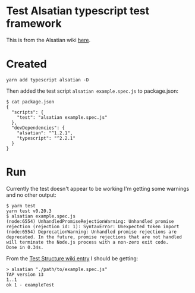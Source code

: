 # Test Alsatian typescript test framework

This is from the Alsatian wiki [here](https://github.com/alsatian-test/alsatian/wiki/test-structure).

# Created
```
yarn add typescript alsatian -D
```
Then added the test script `alsatian example.spec.js` to package.json:
```
$ cat package.json
{
  "scripts": {
    "test": "alsatian example.spec.js"
  },
  "devDependencies": {
    "alsatian": "^1.2.1",
    "typescript": "^2.2.1"
  }
}
```

# Run

Currently the test doesn't appear to
be working I'm getting some warnings
and no other output:
```
$ yarn test
yarn test v0.20.3
$ alsatian example.spec.js 
(node:6554) UnhandledPromiseRejectionWarning: Unhandled promise rejection (rejection id: 1): SyntaxError: Unexpected token import
(node:6554) DeprecationWarning: Unhandled promise rejections are deprecated. In the future, promise rejections that are not handled will terminate the Node.js process with a non-zero exit code.
Done in 0.34s.
```
From the [Test Structure wiki entry](https://github.com/alsatian-test/alsatian/wiki/test-structure) I should be getting:
```
> alsatian "./path/to/example.spec.js"
TAP version 13
1..1
ok 1 - exampleTest
```
